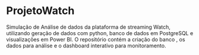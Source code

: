 # ProjetoWatch
Simulação de Análise de dados da plataforma de streaming Watch, utilizando geração de dados com python, banco de dados em PostgreSQL e visualizações em Power BI. O repositório contém a criação do banco , os dados para análise e o dashboard interativo para monitoramento.
